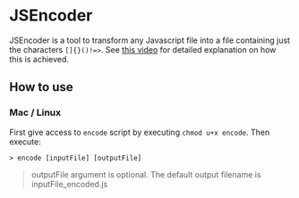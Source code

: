 # JSEncoder

JSEncoder is a tool to transform any Javascript file into a file containing just the characters `[]{}()!=>`. See [this video](https://youtu.be/sRWE5tnaxlI) for detailed explanation on how this is achieved.

## How to use

### Mac / Linux

First give access to `encode` script by executing `chmod u+x encode`. Then execute:

``` terminal
> encode [inputFile] [outputFile]
```

> outputFile argument is optional. The default output filename is inputFile_encoded.js
